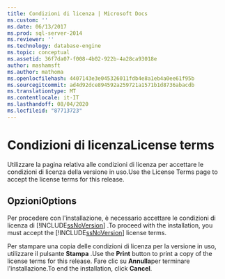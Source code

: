 ```yaml
---
title: Condizioni di licenza | Microsoft Docs
ms.custom: ''
ms.date: 06/13/2017
ms.prod: sql-server-2014
ms.reviewer: ''
ms.technology: database-engine
ms.topic: conceptual
ms.assetid: 36f7da07-f008-4b02-922b-4a28ca93018e
author: mashamsft
ms.author: mathoma
ms.openlocfilehash: 4407143e3e045326011fdb4e8a1eb4a0ee61f95b
ms.sourcegitcommit: ad4d92dce894592a259721a1571b1d8736abacdb
ms.translationtype: MT
ms.contentlocale: it-IT
ms.lasthandoff: 08/04/2020
ms.locfileid: "87713723"
---
```

# <a name="license-terms"></a><span data-ttu-id="25594-102">Condizioni di licenza</span><span class="sxs-lookup"><span data-stu-id="25594-102">License terms</span></span>
  <span data-ttu-id="25594-103">Utilizzare la pagina relativa alle condizioni di licenza per accettare le condizioni di licenza della versione in uso.</span><span class="sxs-lookup"><span data-stu-id="25594-103">Use the License Terms page to accept the license terms for this release.</span></span>  
  
## <a name="options"></a><span data-ttu-id="25594-104">Opzioni</span><span class="sxs-lookup"><span data-stu-id="25594-104">Options</span></span>  
 <span data-ttu-id="25594-105">Per procedere con l'installazione, è necessario accettare le condizioni di licenza di [!INCLUDE[ssNoVersion](../../includes/ssnoversion-md.md)] .</span><span class="sxs-lookup"><span data-stu-id="25594-105">To proceed with the installation, you must accept the [!INCLUDE[ssNoVersion](../../includes/ssnoversion-md.md)] license terms.</span></span>  
  
 <span data-ttu-id="25594-106">Per stampare una copia delle condizioni di licenza per la versione in uso, utilizzare il pulsante **Stampa** .</span><span class="sxs-lookup"><span data-stu-id="25594-106">Use the **Print** button to print a copy of the license terms for this release.</span></span> <span data-ttu-id="25594-107">Fare clic su **Annulla**per terminare l'installazione.</span><span class="sxs-lookup"><span data-stu-id="25594-107">To end the installation, click **Cancel**.</span></span>  
  
  
